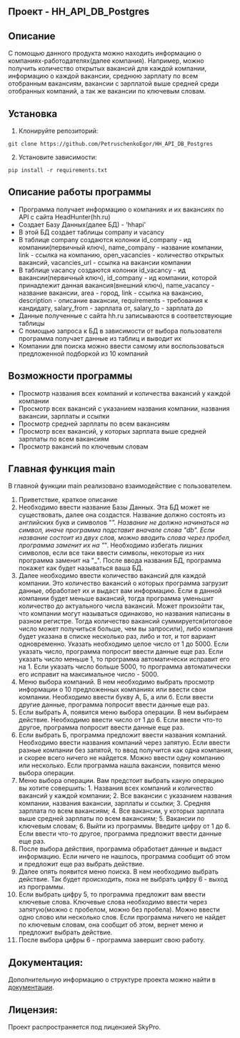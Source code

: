 ## Проект - HH_API_DB_Postgres

## Описание
С помощью данного продукта можно находить информацию о компаниях-работодателях(далее компания). 
Например, можно получить количество открытых вакансий для каждой компании, информацию о каждой вакансии, среднюю 
зарплату по всем отобранным вакансиям, вакансии с зарплатой выше средней среди отобранных компаний, а так же вакансии
по ключевым словам.

## Установка
1. Клонируйте репозиторий:
```
git clone https://github.com/PetruschenkoEgor/HH_API_DB_Postgres
```
2. Установите зависимости:
```
pip install -r requirements.txt
```

## Описание работы программы
- Программа получает информацию о компаниях и их вакансиях по API с сайта HeadHunter(hh.ru)
- Создает Базу Данных(далее БД) - 'hhapi'
- В этой БД создает таблицы company и vacancy
- В таблице company создаются колонки id_company - ид компании(первичный ключ), name_company - название компании, 
link - ссылка на компанию, open_vacancies - количество открытых вакансий, vacancies_url - ссылка на вакансии компании
- В таблице vacancy создаются колонки id_vacancy - ид вакансии(первичный ключ), id_company - ид компании, которой 
принадлежит данная вакансия(внешний ключ), name_vacancy - название вакансии, area - город, link - ссылка на вакансию, 
description - описание вакансии, requirements - требования к кандидату, salary_from - зарплата от, 
salary_to - зарплата до
- Данные полученные с сайта hh.ru записываются в соответствующие таблицы
- С помощью запроса к БД в зависимости от выбора пользователя программа получает данные из таблиц и выводит их
- Компании для поиска можно ввести самому или воспользоваться предложенной подборкой из 10 компаний

## Возможности программы
- Просмотр названия всех компаний и количества вакансий у каждой компании
- Просмотр всех вакансий с указанием названия компании, названия вакансии, зарплаты и ссылки
- Просмотр средней зарплаты по всем вакансиям
- Просмотр всех вакансий, у которых зарплата выше средней зарплаты по всем вакансиям
- Просмотр вакансий по ключевым словам

## Главная функция main
В главной функции main реализовано взаимодействие с пользователем.
1. Приветствие, краткое описание
2. Необходимо ввести название Базы Данных. Эта БД может не существовать, далее она создастся. Название должно состоять 
из английских букв и символов "_". Название не должно начинаться на символ, иначе программа подставит вначале слова 
"db". Если название состоит из двух слов, можно вводить слова через пробел, программа заменит их на "_". Необходимо 
избегать лишних символов, если все таки ввести символы, некоторые из них программа заменит на "_". После ввода 
названия БД, программа покажет как будет называться ваша БД.
3. Далее необходимо ввести количество вакансий для каждой компании. Это количество вакансий о которых программа 
загрузит данные, обработает их и выдаст вам информацию. Если в данной компании будет меньше вакансий, тогда программа 
уменьшит количество до актуального числа вакансий. Может произойти так, что компании могут называться одинаково, но 
названия написаны в разном регистре. Тогда количество вакансий суммируется(итоговое число может получиться больше, чем 
вы запросили), либо компания будет указана в списке несколько раз, либо и тот, и тот вариант одновременно. Указать 
необходимо целое число от 1 до 5000. Если указать число, программа попросит ввести данные еще раз. Если указать число 
меньше 1, то программа автоматически исправит его на 1. Если указать число больше 5000, то программа автоматически его 
исправит на максимальное число - 5000.
4. Меню выбора компаний. В нем необходимо выбрать просмотр информации о 10 предложенных компаниях или ввести свои 
компании. Необходимо ввести букву А, Б, а или б. Если ввести другие данные, программа попросит ввести данные еще раз.
5. Если выбрать А, появится меню выбора операции. В нем выбираем действие. Необходимо ввести число от 1 до 6. Если ввести 
что-то другое, программа попросит ввести данные еще раз.
6. Если выбрать Б, программа предложит ввести названия компаний. Необходимо ввести названия компаний через 
запятую. Если ввести разные компании без запятой, то ввод получится как одна компания, и скорее всего ничего не 
найдется. Можно ввести одну компанию или несколько. Если программа нашла вакансии, появится меню выбора операции.
7. Меню выбора операции. Вам предстоит выбрать какую операцию вы хотите совершить: 1. Названия всех компаний и 
количество вакансий у каждой компании; 2. Все вакансии с указанием названия компании, названия вакансии, зарплаты и 
ссылки; 3. Средняя зарплата по всем вакансиям; 4. Все вакансии, у которых зарплата выше средней зарплаты по всем 
вакансиям; 5. Вакансии по ключевым словам; 6. Выйти из программы. Введите цифру от 1 до 6. Если ввести что-то другое, 
программа предложит ввести данные еще раз.
8. После выбора действия, программа обработает данные и выдаст информацию. Если ничего не нашлось, программа сообщит 
об этом и предложит еще раз выбрать действие.
9. Далее опять появится меню поиска. В нем необходимо выбрать действие. Так будет происходить, пока не выбрать 
цифру 6 - выход из программы.
10. Если выбрать цифру 5, то программа предложит вам ввести ключевые слова. Ключевые слова необходимо ввести через 
запятую(можно с пробелом, можно без пробела). Можно ввести одно слово или несколько слов. Если программа ничего не 
найдет по ключевым словам, она сообщит об этом, вернет меню и предложит выбрать действие.
11. После выбора цифры 6 - программа завершит свою работу.

## Документация:
Дополнительную информацию о структуре проекта можно найти в [документации](README.md).

## Лицензия:
Проект распространяется под лицензией SkyPro.
